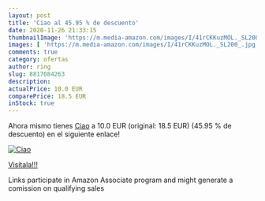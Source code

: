 ```yaml
---
layout: post
title: 'Ciao al 45.95 % de descuento'
date: 2020-11-26 21:33:15
thumbnailImage: 'https://m.media-amazon.com/images/I/41rCKKuzMOL._SL200_.jpg'
images: [ 'https://m.media-amazon.com/images/I/41rCKKuzMOL._SL200_.jpg' ]
comments: true
category: ofertas
author: ring
slug: 8817084263
description:
actualPrice: 10.0 EUR
comparePrice: 18.5 EUR
inStock: true
---
```


Ahora mismo tienes [Ciao](https://www.amazon.it/dp/8817084263/?tag=tolees00-21) a 10.0 EUR (original: 18.5 EUR) (45.95 %  de descuento) en el siguiente enlace!

[![Ciao](https://m.media-amazon.com/images/I/41rCKKuzMOL._SL200_.jpg)](https://www.amazon.it/dp/8817084263/?tag=tolees00-21)

[Visítala!!!](https://www.amazon.it/dp/8817084263/?tag=tolees00-21)

Links participate in Amazon Associate program and might generate a comission on qualifying sales
